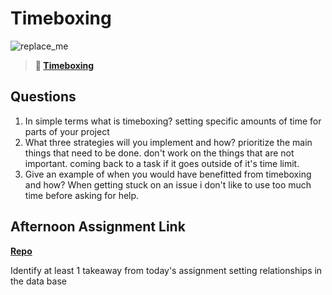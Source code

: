 # Timeboxing

![replace_me](https://codeworks.blob.core.windows.net/public/assets/img/illustrations/placeholder.svg)
> **📖 [Timeboxing](https://codeworksacademy.com/fs-student-guide/resources/wk5/03-Timeboxing)**

## Questions

1. In simple terms what is timeboxing?
setting specific amounts of time for parts of your project
2. What three strategies will you implement and how?
prioritize the main things that need to be done. don't work on the things that are not important. coming back to a task if it goes outside of it's time limit.
3. Give an example of when you would have benefitted from timeboxing and how? 
When getting stuck on an issue i don't like to use too much time before asking for help. 
## Afternoon Assignment Link

**[Repo](https://github.com/LiamSmith1992/planets)**

Identify at least 1 takeaway from today's assignment
setting relationships in the data base